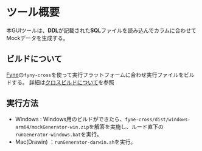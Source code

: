 # ツール概要
本GUIツールは、**DDL**が記載された**SQL**ファイルを読み込んでカラムに合わせてMockデータを生成する。

## ビルドについて
[Fyne](https://docs.fyne.io/)の`fyny-cross`を使って実行フラットフォームに合わせ実行ファイルをビルドする。
詳細は[クロスビルドについて](cross-build-memo.md)を参照

## 実行方法
- Windows : Windows用のビルドができたら、`fyne-cross/dist/windows-arm64/mockGenerator-win.zip`を解答を実施し、ルード直下の`runGenerator-windows.bat`を実行。
- Mac(Drawin) ：`runGenerator-darwin.sh`を実行。

